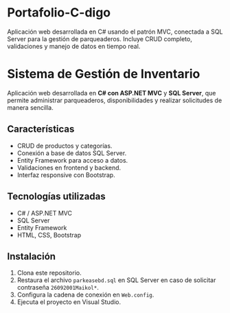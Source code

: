 # Portafolio-C-digo
Aplicación web desarrollada en C# usando el patrón MVC, conectada a SQL Server para la gestión de parqueaderos. Incluye CRUD completo, validaciones y manejo de datos en tiempo real.
# Sistema de Gestión de Inventario

Aplicación web desarrollada en **C# con ASP.NET MVC** y **SQL Server**, que permite administrar parqueaderos, disponibilidades y realizar solicitudes de manera sencilla.

## Características
- CRUD de productos y categorías.
- Conexión a base de datos SQL Server.
- Entity Framework para acceso a datos.
- Validaciones en frontend y backend.
- Interfaz responsive con Bootstrap.

## Tecnologías utilizadas
- C# / ASP.NET MVC
- SQL Server
- Entity Framework
- HTML, CSS, Bootstrap

## Instalación
1. Clona este repositorio.
2. Restaura el archivo `parkeasebd.sql` en SQL Server en caso de solicitar contraseña `26092001Maikol*`.
3. Configura la cadena de conexión en `Web.config`.
4. Ejecuta el proyecto en Visual Studio.
